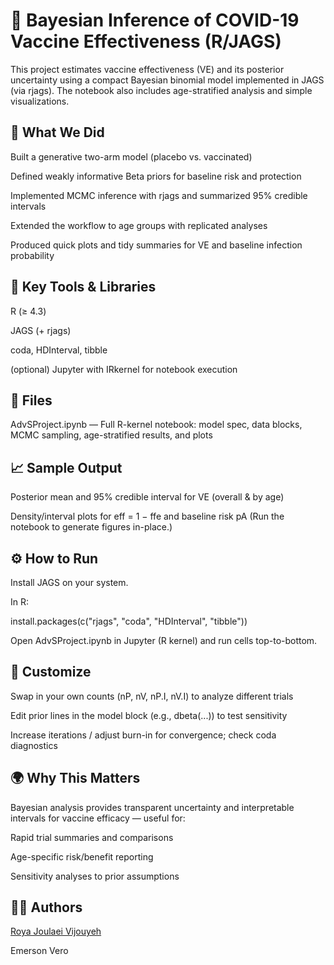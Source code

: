 # 🧪 Bayesian Inference of COVID-19 Vaccine Effectiveness (R/JAGS)

This project estimates vaccine effectiveness (VE) and its posterior uncertainty using a compact Bayesian binomial model implemented in JAGS (via rjags). The notebook also includes age-stratified analysis and simple visualizations.

## 🧠 What We Did

Built a generative two-arm model (placebo vs. vaccinated)

Defined weakly informative Beta priors for baseline risk and protection

Implemented MCMC inference with rjags and summarized 95% credible intervals

Extended the workflow to age groups with replicated analyses

Produced quick plots and tidy summaries for VE and baseline infection probability

## 🧰 Key Tools & Libraries

R (≥ 4.3)

JAGS (+ rjags)

coda, HDInterval, tibble

(optional) Jupyter with IRkernel for notebook execution

## 📁 Files

AdvSProject.ipynb — Full R-kernel notebook: model spec, data blocks, MCMC sampling, age-stratified results, and plots

## 📈 Sample Output

Posterior mean and 95% credible interval for VE (overall & by age)

Density/interval plots for eff = 1 − ffe and baseline risk pA
(Run the notebook to generate figures in-place.)

## ⚙️ How to Run

Install JAGS on your system.

In R:

install.packages(c("rjags", "coda", "HDInterval", "tibble"))


Open AdvSProject.ipynb in Jupyter (R kernel) and run cells top-to-bottom.

## 🔧 Customize

Swap in your own counts (nP, nV, nP.I, nV.I) to analyze different trials

Edit prior lines in the model block (e.g., dbeta(...)) to test sensitivity

Increase iterations / adjust burn-in for convergence; check coda diagnostics

## 🌍 Why This Matters

Bayesian analysis provides transparent uncertainty and interpretable intervals for vaccine efficacy — useful for:

Rapid trial summaries and comparisons

Age-specific risk/benefit reporting

Sensitivity analyses to prior assumptions

## 👩‍💻 Authors

[Roya Joulaei Vijouyeh](https://github.com/RoyaJV97)

Emerson Vero
